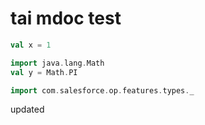 # tai mdoc test

```scala mdoc
val x = 1
```

```scala mdoc
import java.lang.Math
val y = Math.PI
```

```scala mdoc
import com.salesforce.op.features.types._
```

updated